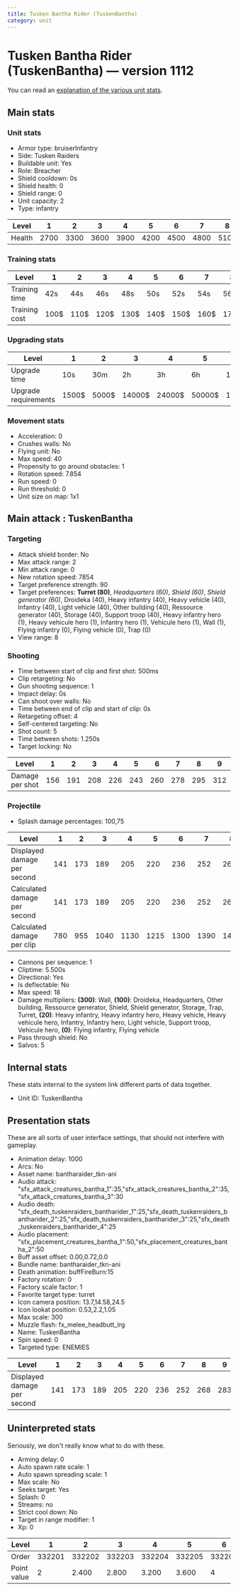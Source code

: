 ```yaml
---
title: Tusken Bantha Rider (TuskenBantha)
category: unit
---
```


# Tusken Bantha Rider (TuskenBantha) — version 1112

You can read an [explanation  of the various unit stats](unitexplained.md).

## Main stats

### Unit stats

  * Armor type: bruiserInfantry
  * Side: Tusken Raiders
  * Buildable unit: Yes
  * Role: Breacher
  * Shield cooldown: 0s
  * Shield health: 0
  * Shield range: 0
  * Unit capacity: 2
  * Type: infantry

|Level |1   |2   |3   |4   |5   |6   |7   |8   |9   |10  |
|------|----|----|----|----|----|----|----|----|----|----|
|Health|2700|3300|3600|3900|4200|4500|4800|5100|5400|6000|


### Training stats

|Level        |1   |2   |3   |4   |5   |6   |7   |8   |9   |10  |
|-------------|----|----|----|----|----|----|----|----|----|----|
|Training time|42s |44s |46s |48s |50s |52s |54s |56s |58s |1m  |
|Training cost|100$|110$|120$|130$|140$|150$|160$|170$|180$|190$|


### Upgrading stats

|Level               |1    |2    |3     |4     |5     |6      |7      |8      |9       |10      |
|--------------------|-----|-----|------|------|------|-------|-------|-------|--------|--------|
|Upgrade time        |10s  |30m  |2h    |3h    |6h    |12h    |1d     |2d     |3d      |4d      |
|Upgrade requirements|1500$|5000$|14000$|24000$|50000$|100000$|200000$|750000$|2000000$|4000000$|


### Movement stats

  * Acceleration: 0
  * Crushes walls: No
  * Flying unit: No
  * Max speed: 40
  * Propensity to go around obstacles: 1
  * Rotation speed: 7.854
  * Run speed: 0
  * Run threshold: 0
  * Unit size on map: 1x1

## Main attack : TuskenBantha

### Targeting

  * Attack shield border: No
  * Max attack range: 2
  * Min attack range: 0
  * New rotation speed: 7854
  * Target preference strength: 90
  * Target preferences: **Turret (80)**, _Headquarters (60)_, _Shield (60)_, _Shield generator (60)_, Droideka (40), Heavy infantry (40), Heavy vehicle (40), Infantry (40), Light vehicle (40), Other building (40), Ressource generator (40), Storage (40), Support troop (40), Heavy infantry hero (1), Heavy vehicule hero (1), Infantry hero (1), Vehicule hero (1), Wall (1), Flying infantry (0), Flying vehicle (0), Trap (0)
  * View range: 8

### Shooting

  * Time between start of clip and first shot: 500ms
  * Clip retargeting: No
  * Gun shooting sequence: 1
  * Impact delay: 0s
  * Can shoot over walls: No
  * Time between end of clip and start of clip: 0s
  * Retargeting offset: 4
  * Self-centered targeting: No
  * Shot count: 5
  * Time between shots: 1.250s
  * Target locking: No

|Level          |1  |2  |3  |4  |5  |6  |7  |8  |9  |10 |
|---------------|---|---|---|---|---|---|---|---|---|---|
|Damage per shot|156|191|208|226|243|260|278|295|312|347|


### Projectile

  * Splash damage percentages: 100,75

|Level                       |1  |2  |3   |4   |5   |6   |7   |8   |9   |10  |
|----------------------------|---|---|----|----|----|----|----|----|----|----|
|Displayed damage per second |141|173|189 |205 |220 |236 |252 |268 |283 |315 |
|Calculated damage per second|141|173|189 |205 |220 |236 |252 |268 |283 |315 |
|Calculated damage per clip  |780|955|1040|1130|1215|1300|1390|1475|1560|1735|


  * Cannons per sequence: 1
  * Cliptime: 5.500s
  * Directional: Yes
  * Is deflectable: No
  * Max speed: 18
  * Damage multipliers: **(300)**: Wall, **(100)**: Droideka, Headquarters, Other building, Ressource generator, Shield, Shield generator, Storage, Trap, Turret, **(20)**: Heavy infantry, Heavy infantry hero, Heavy vehicle, Heavy vehicule hero, Infantry, Infantry hero, Light vehicle, Support troop, Vehicule hero, **(0)**: Flying infantry, Flying vehicle
  * Pass through shield: No
  * Salvos: 5

## Internal stats

These stats internal to the system link different parts of data together.

  * Unit ID: TuskenBantha

## Presentation stats

These are all sorts of user interface settings, that should not interfere with gameplay.

  * Animation delay: 1000
  * Arcs: No
  * Asset name: bantharaider_tkn-ani
  * Audio attack: "sfx_attack_creatures_bantha_1":35,"sfx_attack_creatures_bantha_2":35,"sfx_attack_creatures_bantha_3":30
  * Audio death: "sfx_death_tuskenraiders_bantharider_1":25,"sfx_death_tuskenraiders_bantharider_2":25,"sfx_death_tuskenraiders_bantharider_3":25,"sfx_death_tuskenraiders_bantharider_4":25
  * Audio placement: "sfx_placement_creatures_bantha_1":50,"sfx_placement_creatures_bantha_2":50
  * Buff asset offset: 0.00,0.72,0.0
  * Bundle name: bantharaider_tkn-ani
  * Death animation: buffFireBurn:15
  * Factory rotation: 0
  * Factory scale factor: 1
  * Favorite target type: turret
  * Icon camera position: 13.7,14.58,24.5
  * Icon lookat position: 0.53,2.2,1.05
  * Max scale: 300
  * Muzzle flash: fx_melee_headbutt_lrg
  * Name: TuskenBantha
  * Spin speed: 0
  * Targeted type: ENEMIES

|Level                      |1  |2  |3  |4  |5  |6  |7  |8  |9  |10 |
|---------------------------|---|---|---|---|---|---|---|---|---|---|
|Displayed damage per second|141|173|189|205|220|236|252|268|283|315|


## Uninterpreted stats

Seriously, we don't really know what to do with these.

  * Arming delay: 0
  * Auto spawn rate scale: 1
  * Auto spawn spreading scale: 1
  * Max scale: No
  * Seeks target: Yes
  * Splash: 0
  * Streams: no
  * Strict cool down: No
  * Target in range modifier: 1
  * Xp: 0

|Level      |1     |2     |3     |4     |5     |6     |7     |8     |9     |10    |
|-----------|------|------|------|------|------|------|------|------|------|------|
|Order      |332201|332202|332203|332204|332205|332206|332207|332208|332209|332210|
|Point value|2     |2.400 |2.800 |3.200 |3.600 |4     |4.400 |4.800 |5.200 |6     |


